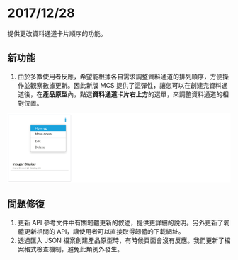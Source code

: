 # 2017/12/28

提供更改資料通道卡片順序的功能。

## 新功能

1. 由於多數使用者反應，希望能根據各自需求調整資料通道的排列順序，方便操作並觀察數據更新。因此新版 MCS 提供了這彈性，讓您可以在創建完資料通道後，在**產品原型**內，點選**資料通道卡片右上方**的選單，來調整資料通道的相對位置。

![](../images/Change_log/DisplayOrder.png)


## 問題修復

1. 更新 API 參考文件中有關韌體更新的敘述，提供更詳細的說明。另外更新了韌體更新相關的 API，讓使用者可以直接取得韌體的下載網址。
2. 透過匯入 JSON 檔案創建產品原型時，有時候頁面會沒有反應。我們更新了檔案格式檢查機制，避免此類例外發生。